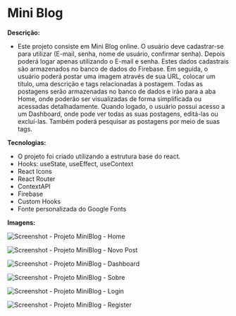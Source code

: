 # Mini Blog

**Descrição:**
 - Este projeto consiste em Mini Blog online. O usuário deve cadastrar-se para utilizar (E-mail, senha, nome de usuário, confirmar senha). Depois poderá logar apenas utilizando o E-mail e senha. Estes dados cadastrais são armazenados no banco de dados do Firebase. Em seguida, o usuário poderá postar uma imagem através de sua URL, colocar um título, uma descrição e tags relacionadas à postagem. Todas as postagens serão armazenadas no banco de dados e irão para a aba Home, onde poderão ser visualizadas de forma simplificada ou acessadas detalhadamente. Quando logado, o usuário possui acesso a um Dashboard, onde pode ver todas as suas postagens, editá-las ou excluí-las. Também poderá pesquisar as postagens por meio de suas tags. 
 
 **Tecnologias:**
 - O projeto foi criado utilizando a estrutura base do react.
 - Hooks: useState, useEffect, useContext
 - React Icons
 - React Router
 - ContextAPI
 - Firebase
 - Custom Hooks
 - Fonte personalizada do Google Fonts
 
 **Imagens:**
 
![Screenshot - Projeto MiniBlog - Home](https://user-images.githubusercontent.com/99328738/194149623-9090167c-13d8-4f76-a1ce-4d9b0ebf3a61.PNG)

![Screenshot - Projeto MiniBlog - Novo Post](https://user-images.githubusercontent.com/99328738/194149643-f525c8ad-147d-4854-96ce-ff54cecad541.PNG)

![Screenshot - Projeto MiniBlog - Dashboard](https://user-images.githubusercontent.com/99328738/194149680-f38f0a50-7061-4c3a-991a-8a9332f6b9f6.PNG)

![Screenshot - Projeto MiniBlog - Sobre](https://user-images.githubusercontent.com/99328738/194149697-8f566fb5-faae-4d46-b272-e6a049f7931f.PNG)

![Screenshot - Projeto MiniBlog - Login](https://user-images.githubusercontent.com/99328738/194149707-a5651fe2-40ba-4c06-92a7-604a557e60eb.PNG)

![Screenshot - Projeto MiniBlog - Register](https://user-images.githubusercontent.com/99328738/194149717-f6309a65-ae51-4d16-9478-5620275edb34.PNG)
